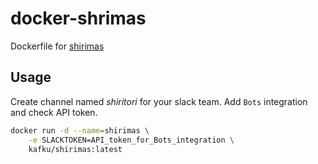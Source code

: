 # docker-shrimas
Dockerfile for [shirimas](https://github.com/oshikiri/shirimas)

## Usage
Create channel named _shiritori_ for your slack team.
Add `Bots` integration and check API token.

```sh
docker run -d --name=shirimas \
    -e SLACKTOKEN=API_token_for_Bots_integration \
	kafku/shirimas:latest
```


